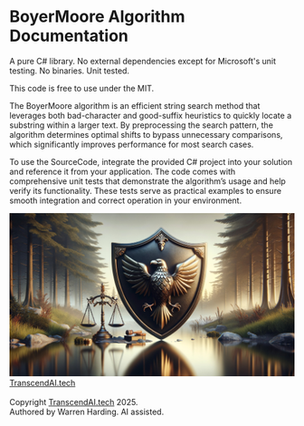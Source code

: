 
# BoyerMoore Algorithm Documentation

A pure C# library. No external dependencies except for Microsoft's unit testing. No binaries. Unit tested.

This code is free to use under the MIT.

The BoyerMoore algorithm is an efficient string search method that leverages both bad-character and good-suffix heuristics to quickly locate a substring within a larger text. By preprocessing the search pattern, the algorithm determines optimal shifts to bypass unnecessary comparisons, which significantly improves performance for most search cases.

To use the SourceCode, integrate the provided C# project into your solution and reference it from your application. The code comes with comprehensive unit tests that demonstrate the algorithm’s usage and help verify its functionality. These tests serve as practical examples to ensure smooth integration and correct operation in your environment.

![AI Image](aiimage.jpg)
[TranscendAI.tech](https://TranscendAI.tech)<br>
<br>
Copyright [TranscendAI.tech](https://TranscendAI.tech) 2025.</br>
Authored by Warren Harding. AI assisted.</br>
  